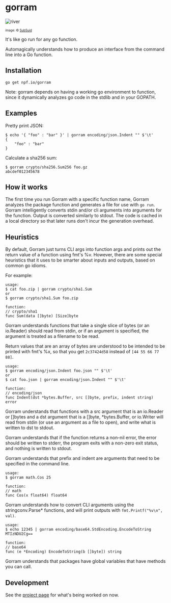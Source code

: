 # gorram

![river](https://cloud.githubusercontent.com/assets/3185864/18798443/97829e60-81a0-11e6-99a2-d8a788dd9279.jpg)

<sup><sub>image: &copy; [SubSuid](http://subsuid.deviantart.com/art/River-Tam-Speed-Drawing-282223915)</sub></sup>

It's like go run for any go function.

Automagically understands how to produce an interface from the command line into a Go function.

## Installation

```
go get npf.io/gorram
```

Note: gorram depends on having a working go environment to function, since it
dynamically analyzes go code in the stdlib and in your GOPATH.

## Examples

Pretty print JSON:

```
$ echo '{ "foo" : "bar" }' | gorram encoding/json.Indent "" $'\t'
{
    "foo" : "bar"
}
```

Calculate a sha256 sum:

```
$ gorram crypto/sha256.Sum256 foo.gz
abcdef012345678
```


## How it works

The first time you run Gorram with a specific function name, Gorram analyzes the
package function and generates a file for use with `go run`.  Gorram
intelligently converts stdin and/or cli arguments into arguments for the
function. Output is converted similarly to stdout.  The code is cached in a
local directory so that later runs don't incur the generation overhead.

## Heuristics

By default, Gorram just turns CLI args into function args and prints out the
return value of a function using fmt's %v.  However, there are some special
heuristics that it uses to be smarter about inputs and outputs, based on common
go idioms.

For example:

```
usage:
$ cat foo.zip | gorram crypto/sha1.Sum
or
$ gorram crypto/sha1.Sum foo.zip

function:
// crypto/sha1
func Sum(data []byte) [Size]byte
```

Gorram understands functions that take a single slice of bytes (or an io.Reader)
should read from stdin, or if an argument is specified, the argument is treated
as a filename to be read.

Return values that are an array of bytes are understood to be intended to be
printed with fmt's %x, so that you get `2c37424d58` instead of `[44 55 66 77
88]`.

```
usage:
$ gorram encoding/json.Indent foo.json "" $'\t'
or
$ cat foo.json | gorram encoding/json.Indent "" $'\t'

function:
// encoding/json
func Indent(dst *bytes.Buffer, src []byte, prefix, indent string) error
```

Gorram understands that functions with a src argument that is an io.Reader or
[]bytes and a dst argument that is a []byte, *bytes.Buffer, or io.Writer will
read from stdin (or use an argument as a file to open), and write what is
written to dst to stdout.

Gorram understands that if the function returns a non-nil error, the error
should be written to stderr, the program exits with a non-zero exit status, and
nothing is written to stdout.

Gorram understands that prefix and indent are arguments that need to be
specified in the command line.


```
usage:
$ gorram math.Cos 25

function:
// math
func Cos(x float64) float64
```

Gorram understands how to convert CLI arguments using the stringconv.Parse*
functions, and will print outputs with `fmt.Printf("%v\n", val)`.


```
usage:
$ echo 12345 | gorram encoding/base64.StdEncoding.EncodeToString
MTIzNDU2Cg==

function:
// base64
func (e *Encoding) EncodeToString(b []byte]) string
```
Gorram understands that packages have global variables that have methods you can
call.

## Development

See the [project page](https://github.com/natefinch/gorram/projects/1) for what's
being worked on now. 